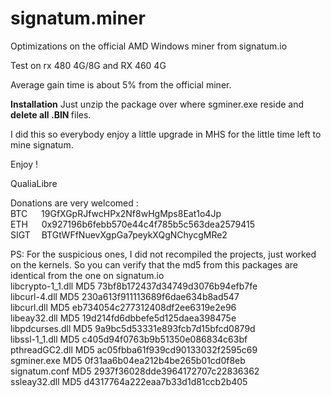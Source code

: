 # signatum.miner
Optimizations on the official AMD Windows miner from signatum.io

Test on rx 480 4G/8G and RX 460 4G

Average gain time is about 5% from the official miner.

<b>Installation</b>
Just unzip the package over where sgminer.exe reside and <B>delete all .BIN </b> files.

I did this so everybody enjoy a little upgrade in MHS for the little time left to mine signatum.

Enjoy !

QualiaLibre


Donations are very welcomed : <br>
BTC &emsp; 19GfXGpRJfwcHPx2Nf8wHgMps8Eat1o4Jp<br>
ETH &emsp; 0x927196b6febb570e44c4f785b5c563dea2579415<br>
SIGT &emsp;BTGtWFfNuevXgpGa7peykXQgNChycgMRe2<br>
                               

PS: For the suspicious ones, I did not recompiled the projects, just worked on the kernels.
So you can verify that the md5 from this packages are identical from the one on signatum.io<br>
libcrypto-1_1.dll MD5 73bf8b172437d34749d3076b94efb7fe<br>
libcurl-4.dll MD5 230a613f911113689f6dae634b8ad547<br>
libcurl.dll MD5 eb734054c277312408df2ee6319e2e96<br>
libeay32.dll MD5 19d214fd6dbbefe5d125daea398475e<br>
libpdcurses.dll MD5 9a9bc5d53331e893fcb7d15bfcd0879d<br>
libssl-1_1.dll MD5 c405d94f0763b9b51350e086834c63bf<br>
pthreadGC2.dll MD5 ac05fbba61f939cd90133032f2595c69<br>
sgminer.exe MD5 0f31aa6b04ea212b4be265b01cd0f8eb<br>
signatum.conf MD5 2937f36028dde3964172707c22836362<br>
ssleay32.dll MD5 d4317764a222eaa7b33d1d81ccb2b405<br>

